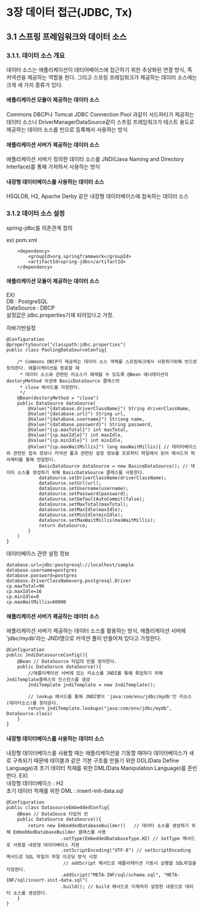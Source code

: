 # 3장 데이터 접근(JDBC, Tx)

## 3.1 스프링 프레임워크와 데이터 소스

### 3.1.1. 데이터 소스 개요
데이터 소스는 애플리케이션이 데티어베이스에 접근하기 위한 추상화된 연결 방식, 즉 커넥션을 제공하는 역할을 한다. 그리고 스프링 프레임워크가 제공하는 데이터 소스에는 크게 세 가지 종류가 있다.

#### 애플리케이션 모듈이 제공하는 데이터 소스
Commons DBCP나 Tomcat JDBC Connection Pool 과같이 서드파티가 제공하는 데이터 소스나 DriverManagerDataSource같이 스프링 프레임워크가 테스트 용도로 제공하는 데이터 소스를 빈으로 등록해서 사용하는 방식

#### 애플리케이션 서버가 제공하는 데이터 소스
애플리케이션 서버가 정의한 데이터 소스를 JNDI(Java Naming and Directory Interface)를 통해 가져와서 사용하는 방식

#### 내장형 데이터베이스를 사용하는 데이터 소스
HSQLDB, H2, Apache Derby 같은 내장형 데이터베이스에 접속하는 데이터 소스

### 3.1.2 데이터 소스 설정
spring-jdbc를 의존관계 정의 

ex) pom.xml
```
    <dependency>
        <groupId>org.springframework</groupId>
        <artifactId>spring-jdbc</artifactId>
    </dependency>
```

#### 애플리케이션 모듈이 제공하는 데이터 소스
EX)<br>
DB : PostgreSQL<br>
DataSource : DBCP<br>
설정값은 jdbc.properties기재 되어있다고 가정.

자바기반설정
```
@Configuration
@propertySource("classpath:jdbc.properties")
public class PoolingDataSourceConfig{

    /* Commons DBCP가 제공하는 데이터 소스 객체를 스프링워크에서 사용하기위해 빈으로 정의한다. 애플리케이션을 종료할 때 
     * 데이터 소스와 관련된 리소스가 해제될 수 있도록 @Bean 애너테이션의 destoryMethod 속성에 BasicDataSource 클래스의 
     * close 메서드를 지정한다. 
     */
    @Bean(destoryMethod = "close") 
    public DataSource dataSource(
        @Value("{database.driverClassName}") String driverClassName,
        @Value("{database.url}") String url,
        @Value("{database.username}") Striong name,
        @Value("{database.password}") String password,
        @Value("{cp.maxTotal}") int maxTotal,
        @Value("{cp.maxIdle}") int maxIdle,
        @Value("{cp.minIdle}") int minIdle,
        @Value("{cp.maxWaitMillis}") long maxWaitMillis){ // 데이터베이스와 관련된 접속 정보나 커넥션 풀과 관련된 설정 정보를 프로퍼티 파일에서 읽어 메서드의 파라메터를 통해 전달한다. 
            BasicDataSource dataSource = new BasiceDataSource(); // 데이터 소스를 생성하기 위해 BasicDataSource 클래스를 사용한다. 
            dataSource.setDriverClassName(driverClassName);
            dataSource.setUrl(url);
            dataSource.setUsername(username);
            dataSource.setPassword(password);
            dataSource.setDefaultAutoCommit(false);
            dataSource.setMaxTotal(maxTotal);
            dataSource.setMaxIdle(maxIdle);
            dataSource.setMinIdle(minIdle);
            dataSource.setMaxWaitMillis(maxWaitMillis);
            return dataSource;
        }
    )
}
```

데이터베이스 관련 설정 정보
```
database.url=jdbc:postgresql://localhost/sample
database.username=postgres
database.password=postgres
database.driverClassName=org.postgresql.Driver
cp.maxTotal=96
cp.maxIdle=16
cp.minIdle=0
cp.maxWaitMillis=60000
```

#### 애플리케이션 서버가 제공하는 데이터 소스
애플리케이션 서버가 제공하는 데이터 소스를 활용하는 방식, 애플리케이션 서버에 'jdbc/mydb'라는 JNDI명으로 커넥션 풀이 만들어져 있다고 가정한다. 

```
@Configuration
public JndiDatasourceConfig(){
    @Bean // DataSource 타입의 빈을 정의한다.
    public DataSoruce dataSource(){
        //애플리케이션 서버에 있는 리소스를 JNDI를 통해 룩업하기 위해 JndiTemplate클래스의 인스턴스를 생성
        JndiTemplate jndiTemplate = new JndiTemplate(); 

        // lookup 메서드를 통해 JNDI명이 'java:com/env/jdbc/mydb'인 리소스(데이터소스)를 찾아온다.
        return jndiTemplate.lookupo("java:com/env/jdbc/mydb", DataSource.class)
    }
}
```


#### 내장형 데이터베이스를 사용하는 데이터 소스
내장형 데이터베이스를 사용할 때는 애플리케이션을 기동할 때마다 데이터베이스가 새로 구축되기 때문에 테이블과 같은 기본 구조를 만들기 위한 DDL(Data Define Language)과 초기 데이터 적재를 위한 DML(Data Manipulation Language)를 준빈한다. 
EX) <br>
내장형 데이터베이스 : H2<br>
초기 데이터 적재를 위한 DML : insert-init-data.sql<br>

```
@Configuration
public class DatasourceEmbeddedConfig{
    @Bean // DataSouce 타입의 빈
    public DataSource dataSource(){
        return new EmbeddedDatabaseBuilder()   // 데이터 소스를 생성하기 위해 EmbeddedDatabaseBuilder 클래스를 사용
                    .setType(EmbeddedDatabaseType.H2) // SetType 메서드로 사용할 내장형 데이터베이스 지정
                    .setScriptEncoding("UTF-8") // setScriptEncoding 메서드로 SQL 파일의 파일 이코딩 방식 시정
                     // addScript 메서드로 애플리케이션 기동시 실행할 SQL파일을 지정한다.
                    .addScript("META-INF/sql/schema.sql", "META-INF/sql/insert-init-data.sql") 
                    .build(); // build 메서드로 이제까지 설정한 내용으로 데이터 소스를 생성한다.
    }
}
```